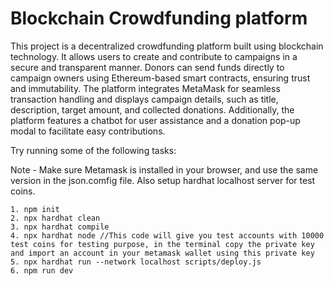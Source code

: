 # Blockchain Crowdfunding platform
This project is a decentralized crowdfunding platform built using blockchain technology. It allows users to create and contribute to campaigns in a secure and transparent manner. Donors can send funds directly to campaign owners using Ethereum-based smart contracts, ensuring trust and immutability. The platform integrates MetaMask for seamless transaction handling and displays campaign details, such as title, description, target amount, and collected donations. Additionally, the platform features a chatbot for user assistance and a donation pop-up modal to facilitate easy contributions.

Try running some of the following tasks:

Note - Make sure Metamask is installed in your browser, and use the same version in the json.comfig file. Also setup hardhat localhost server for test coins.
```shell commands to run the project
1. npm init
2. npx hardhat clean
3. npx hardhat compile
4. npx hardhat node //This code will give you test accounts with 10000 test coins for testing purpose, in the terminal copy the private key and import an account in your metamask wallet using this private key
5. npx hardhat run --network localhost scripts/deploy.js
6. npm run dev
```
